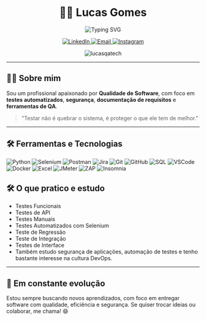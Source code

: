 <h1 align="center">👨‍💻 Lucas Gomes</h1>

<p align="center">
  <img src="https://readme-typing-svg.demolab.com?font=Fira+Code&size=22&pause=1000&color=00F700&center=true&vCenter=true&width=435&lines=Hello%2C+World!;QA+%7C+Testes+Automatizados+%7C+Seguran%C3%A7a;A+busca+pelo+bug+nunca+para..." alt="Typing SVG" />
</p>

<p align="center">
  <a href="https://www.linkedin.com/in/lucas-costa-584355339" target="_blank">
    <img alt="LinkedIn" src="https://img.shields.io/badge/-LinkedIn-0A66C2?style=for-the-badge&logo=linkedin&logoColor=white">
  </a>
  <a href="mailto:lucascontato.tech@gmail.com">
    <img alt="Email" src="https://img.shields.io/badge/-Email-D14836?style=for-the-badge&logo=gmail&logoColor=white">
  </a>
  <a href="https://www.instagram.com/lucasz_gomes?igsh=bmZvOXdvanhhZ2xu" target="_blank">
    <img alt="Instagram" src="https://img.shields.io/badge/-Instagram-E4405F?style=for-the-badge&logo=instagram&logoColor=white">
  </a>
</p>

<p align="center">
  <img src="https://komarev.com/ghpvc/?username=lucasqatech&label=Profile+Views&color=blue&style=flat" alt="lucasqatech" />
</p>

---

## 👨‍🔬 Sobre mim

Sou um profissional apaixonado por **Qualidade de Software**, com foco em **testes automatizados**, **segurança**, **documentação de requisitos** e **ferramentas de QA**.

> "Testar não é quebrar o sistema, é proteger o que ele tem de melhor."

---

## 🛠️ Ferramentas e Tecnologias

![Python](https://img.shields.io/badge/Python-3776AB?style=for-the-badge&logo=python&logoColor=white)
![Selenium](https://img.shields.io/badge/Selenium-43B02A?style=for-the-badge&logo=selenium&logoColor=white)
![Postman](https://img.shields.io/badge/Postman-FF6C37?style=for-the-badge&logo=postman&logoColor=white)
![Jira](https://img.shields.io/badge/Jira-0052CC?style=for-the-badge&logo=jira&logoColor=white)
![Git](https://img.shields.io/badge/Git-F05032?style=for-the-badge&logo=git&logoColor=white)
![GitHub](https://img.shields.io/badge/GitHub-181717?style=for-the-badge&logo=github&logoColor=white)
![SQL](https://img.shields.io/badge/SQL-4479A1?style=for-the-badge&logo=mysql&logoColor=white)
![VSCode](https://img.shields.io/badge/VSCode-007ACC?style=for-the-badge&logo=visualstudiocode&logoColor=white)
![Docker](https://img.shields.io/badge/Docker-2496ED?style=for-the-badge&logo=docker&logoColor=white)
![Excel](https://img.shields.io/badge/Excel-217346?style=for-the-badge&logo=microsoft-excel&logoColor=white)
![JMeter](https://img.shields.io/badge/JMeter-D22128?style=for-the-badge&logo=apachejmeter&logoColor=white)
![ZAP](https://img.shields.io/badge/OWASP%20ZAP-000000?style=for-the-badge&logo=OWASP&logoColor=white)
![Insomnia](https://img.shields.io/badge/Insomnia-4000BF?style=for-the-badge&logo=insomnia&logoColor=white)

## 🛠️ O que pratico e estudo

- Testes Funcionais  
- Testes de API  
- Testes Manuais  
- Testes Automatizados com Selenium  
- Teste de Regressão  
- Teste de Integração  
- Testes de Interface  
- Também estudo segurança de aplicações, automação de testes e tenho bastante interesse na cultura DevOps.

---

## 🚀 Em constante evolução

Estou sempre buscando novos aprendizados, com foco em entregar software com qualidade, eficiência e segurança. Se quiser trocar ideias ou colaborar, me chama! 😄

